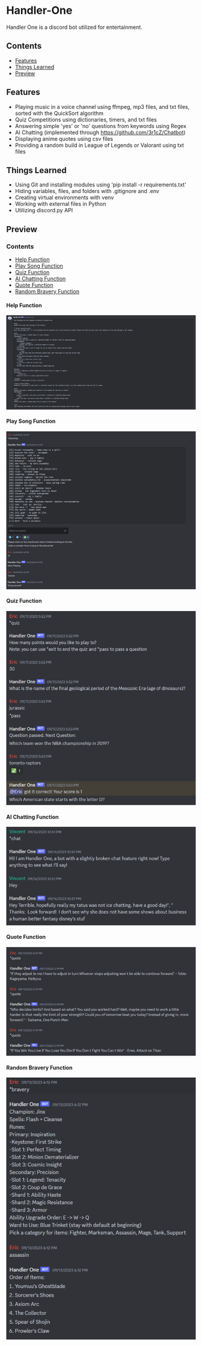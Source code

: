 # Handler-One

Handler One is a discord bot utilized for entertainment.

## Contents
* [Features](#features)
* [Things Learned](#things-learned)
* [Preview](#preview)

## Features
* Playing music in a voice channel using ffmpeg, mp3 files, and txt files, sorted with the QuickSort algorithm
* Quiz Competitions using dictionaries, timers, and txt files
* Answering simple 'yes' or 'no' questions from keywords using Regex
* AI Chatting (implemented through https://github.com/3r1cZ/Chatbot)
* Displaying anime quotes using csv files
* Providing a random build in League of Legends or Valorant using txt files

## Things Learned
* Using Git and installing modules using 'pip install -r requirements.txt'
* Hiding variables, files, and folders with .gitignore and .env
* Creating virtual environments with venv
* Working with external files in Python
* Utilizing discord.py API

## Preview
### Contents
* [Help Function](#help-function)
* [Play Song Function](#play-song-function)
* [Quiz Function](#quiz-function)
* [AI Chatting Function](#ai-chatting-function)
* [Quote Function](#quote-function)
* [Random Bravery Function](#random-bravery-function)

#### Help Function
<img src='previewImages/discordBotSep2023.png'>

#### Play Song Function
<img src='previewImages/examplePlaySong.png'>

#### Quiz Function
<img src='previewImages/exampleQuiz.png'>

#### AI Chatting Function
<img src='previewImages/exampleChat.png'>

#### Quote Function
<img src='previewImages/exampleQuote.png'>

#### Random Bravery Function
<img src='previewImages/exampleBravery.png'>
